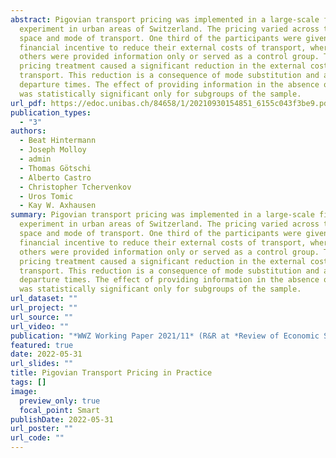 ```yaml
---
abstract: Pigovian transport pricing was implemented in a large-scale field
  experiment in urban areas of Switzerland. The pricing varied across time,
  space and mode of transport. One third of the participants were given a
  financial incentive to reduce their external costs of transport, whereas
  others were provided information only or served as a control group. The
  pricing treatment caused a significant reduction in the external costs of
  transport. This reduction is a consequence of mode substitution and a shift of
  departure times. The effect of providing information in the absence of pricing
  was statistically significant only for subgroups of the sample.
url_pdf: https://edoc.unibas.ch/84658/1/20210930154851_6155c043f3be9.pdf
publication_types:
  - "3"
authors:
  - Beat Hintermann
  - Joseph Molloy
  - admin
  - Thomas Götschi
  - Alberto Castro
  - Christopher Tchervenkov
  - Uros Tomic
  - Kay W. Axhausen
summary: Pigovian transport pricing was implemented in a large-scale field
  experiment in urban areas of Switzerland. The pricing varied across time,
  space and mode of transport. One third of the participants were given a
  financial incentive to reduce their external costs of transport, whereas
  others were provided information only or served as a control group. The
  pricing treatment caused a significant reduction in the external costs of
  transport. This reduction is a consequence of mode substitution and a shift of
  departure times. The effect of providing information in the absence of pricing
  was statistically significant only for subgroups of the sample.
url_dataset: ""
url_project: ""
url_source: ""
url_video: ""
publication: "*WWZ Working Paper 2021/11* (R&R at *Review of Economic Studies*)"
featured: true
date: 2022-05-31
url_slides: ""
title: Pigovian Transport Pricing in Practice
tags: []
image:
  preview_only: true
  focal_point: Smart
publishDate: 2022-05-31
url_poster: ""
url_code: ""
---
```

